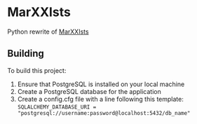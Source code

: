 # MarXXIsts

Python rewrite of [MarXXIsts](https://github.com/prolesoft/MarXXIsts)

## Building

To build this project:

1. Ensure that PostgreSQL is installed on your local machine
2. Create a PostgreSQL database for the application
3. Create a config.cfg file with a line following this template: `SQLALCHEMY_DATABASE_URI = "postgresql://username:password@localhost:5432/db_name"`
